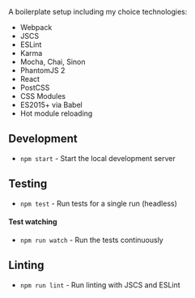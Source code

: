 A boilerplate setup including my choice technologies:

- Webpack
- JSCS
- ESLint
- Karma
- Mocha, Chai, Sinon
- PhantomJS 2
- React
- PostCSS
- CSS Modules
- ES2015+ via Babel
- Hot module reloading

## Development

- `npm start` - Start the local development server

## Testing

- `npm test` - Run tests for a single run (headless)

#### Test watching

- `npm run watch` - Run the tests continuously

## Linting

- `npm run lint` - Run linting with JSCS and ESLint

